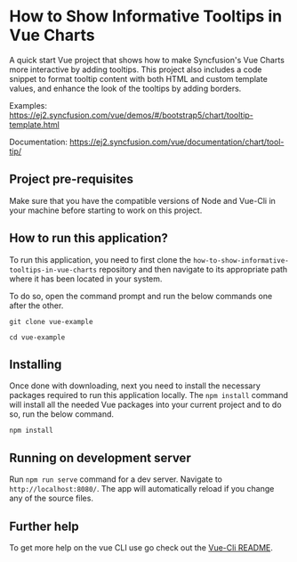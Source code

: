 # How to Show Informative Tooltips in Vue Charts

A quick start Vue project that shows how to make Syncfusion's Vue Charts more interactive by adding tooltips. This project also includes a code snippet to format tooltip content with both HTML and custom template values, and enhance the look of the tooltips by adding borders.

Examples:  https://ej2.syncfusion.com/vue/demos/#/bootstrap5/chart/tooltip-template.html 

Documentation: https://ej2.syncfusion.com/vue/documentation/chart/tool-tip/ 


## Project pre-requisites

Make sure that you have the compatible versions of Node and Vue-Cli in your machine before starting to work on this project.

## How to run this application?

To run this application, you need to first clone the `how-to-show-informative-tooltips-in-vue-charts` repository and then navigate to its appropriate path where it has been located in your system.

To do so, open the command prompt and run the below commands one after the other.

```
git clone vue-example

cd vue-example
```

## Installing

Once done with downloading, next you need to install the necessary packages required to run this application locally. The `npm install` command will install all the needed Vue packages into your current project and to do so, run the below command.

```
npm install
```

## Running on development server

Run `npm run serve` command for a dev server. Navigate to `http://localhost:8080/`. The app will automatically reload if you change any of the source files.

## Further help

To get more help on the vue CLI use go check out the [Vue-Cli README](https://github.com/vuejs/vue-cli/blob/master/README.md).
